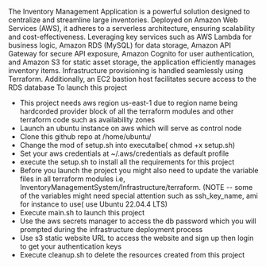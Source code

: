 The Inventory Management Application is a powerful solution designed to centralize and streamline large inventories. Deployed on Amazon Web Services (AWS), it adheres to a serverless architecture, ensuring scalability and cost-effectiveness. Leveraging key services such as AWS Lambda for business logic, Amazon RDS (MySQL) for data storage, Amazon API Gateway for secure API exposure, Amazon Cognito for user authentication, and Amazon S3 for static asset storage, the application efficiently manages inventory items. Infrastructure provisioning is handled seamlessly using Terraform. Additionally, an EC2 bastion host facilitates secure access to the RDS database
To launch this project 
- This project needs aws region us-east-1 due to region name being hardcorded provider block of all the terraform modules and other terraform code such as availability zones
- Launch an ubuntu instance on aws which will serve as control node
- Clone this github repo at /home/ubuntu/
- Change the mod of setup.sh into executalbe( chmod +x setup.sh)
- Set your aws credentials at ~/.aws/credentials as default profile
- execute the setup.sh to install all the requirements for this project 
- Before you launch the project you might also need to update the variable files in all terraform modules i.e, InventoryManagementSystem/Infrastructure/terraform. 
  (NOTE --  some of the variables might need special attention such as ssh_key_name, ami for instance to use( use Ubuntu 22.04.4 LTS)
- Execute main.sh to launch this project
- Use the aws secrets manager to access the db password which you will prompted during the infrastructure deployment process
- Use s3 static website URL to access the website and sign up then login to get your authentication keys
- Execute cleanup.sh to delete the resources created from this project
